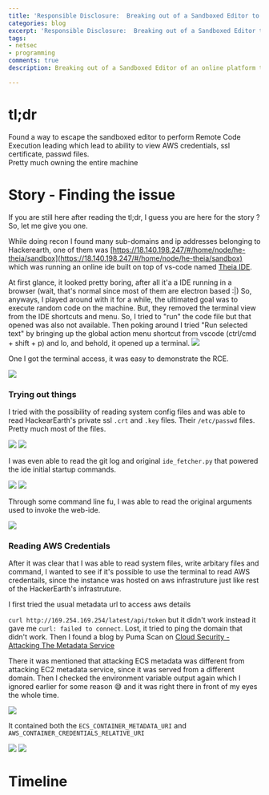 ```yaml
---
title: 'Responsible Disclosure:  Breaking out of a Sandboxed Editor to perform RCE'
categories: blog
excerpt: 'Responsible Disclosure:  Breaking out of a Sandboxed Editor to perform RCE'
tags:
- netsec
- programming
comments: true
description: Breaking out of a Sandboxed Editor of an online platform to perform RCE.

---
```

# tl;dr

Found a way to escape the sandboxed editor to perform Remote Code Execution leading which lead to ability to view AWS credentials, ssl certificate, passwd files.  
Pretty much owning the entire machine

# Story - Finding the issue

If you are still here after reading the tl;dr, I guess you are here for the story ?  
So, let me give you one.

While doing recon I found many sub-domains and ip addresses belonging to Hackerearth, one of them was [https://18.140.198.247/#/home/node/he-theia/sandbox](https://18.140.198.247/#/home/node/he-theia/sandbox) which was running an online ide built on top of vs-code named  [Theia IDE](https://theia-ide.org/ "https://theia-ide.org/").

At first glance, it looked pretty boring, after all it'a a IDE running in a browser (wait, that's normal since most of them are electron based :|) So, anyways, I played around with it for a while, the ultimated goal was to execute random code on the machine. But, they removed the terminal view from the IDE shortcuts and menu. So, I tried to "run" the code file but that opened was also not available. Then poking around I tried "Run selected text" by bringing up the global action menu shortcut from vscode (ctrl/cmd + shift + p) and lo, and behold, it opened up a terminal.
<img src="/images/disclosure-hackerearth/run_selected_text_prompt.png">

One I got the terminal access, it was easy to demonstrate the RCE.

<img src="/images/disclosure-hackerearth/terminal_prompt.png">


### Trying out things

I tried with the possibility of reading system config files and was able to read HackearEarth's private ssl `.crt` and `.key` files. Their `/etc/passwd` files. Pretty much most of the files. 

<img src="/images/disclosure-hackerearth/ssl_certificates.png">

<img src="/images/disclosure-hackerearth/ssl_private_key.png">


I was even able to read the git log and original `ide_fetcher.py` that powered the ide initial startup commands.

<img src="/images/disclosure-hackerearth/git_config.png">

<img src="/images/disclosure-hackerearth/git_log.png">


Through some command line fu, I was able to read the original arguments used to invoke the web-ide.

<img src="/images/disclosure-hackerearth/command_line_arguments.png">





### Reading AWS Credentials
After it was clear that I was able to read system files, write arbitary files and command, I wanted to see if it's possible to use the terminal to read AWS credentails, since the instance was hosted on aws infrastruture just like rest of the HackerEarth's infrastruture.

I first tried the usual metadata url to access aws details 

`curl http://169.254.169.254/latest/api/token` but it didn't work instead it gave me `curl: failed to connect`.
Lost, it tried to ping the domain that didn't work. Then I found a blog by Puma Scan on [Cloud Security - Attacking The Metadata Service](https://pumascan.com/resources/cloud-security-instance-metadata/)

There it was mentioned that attacking ECS metadata was different from attacking EC2 metadata service, since it was served from a different domain. 
Then I checked the environment variable output again which I ignored earlier for some reason :sweat_smile: and it was right there in front of my eyes the whole time. 

<img src="/images/disclosure-hackerearth/env_output.png">

It contained both the `ECS_CONTAINER_METADATA_URI` and `AWS_CONTAINER_CREDENTIALS_RELATIVE_URI`


<img src="/images/disclosure-hackerearth/aws_metadata.png">


<img src="/images/disclosure-hackerearth/aws_creds.png">


# Timeline 

